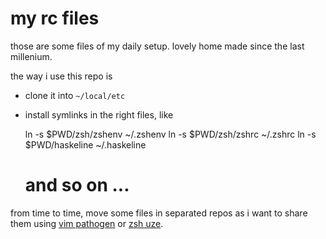 # my rc files

those are some files of my daily setup. lovely home made since the last millenium.

the way i use this repo is

* clone it into `~/local/etc`
* install symlinks in the right files, like 

    ln -s $PWD/zsh/zshenv ~/.zshenv 
    ln -s $PWD/zsh/zshrc ~/.zshrc 
    ln -s $PWD/haskeline ~/.haskeline
    # and so on ...

from time to time, move some files in separated repos as i want to share them 
using [vim pathogen](https://github.com/tpope/vim-pathogen)
or [zsh uze](https://github.com/eiro/uze).
